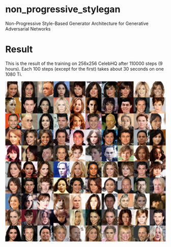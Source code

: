 # non_progressive_stylegan
Non-Progressive Style-Based Generator Architecture for Generative Adversarial Networks

# Result
This is the result of the training on 256x256 CelebHQ after 110000 steps (9 hours). Each 100 steps (except for the first) takes about 30 seconds on one 1080 Ti.

![screen-shot](https://github.com/omidsakhi/non_progressive_stylegan/blob/master/result/gen_110000.jpg)